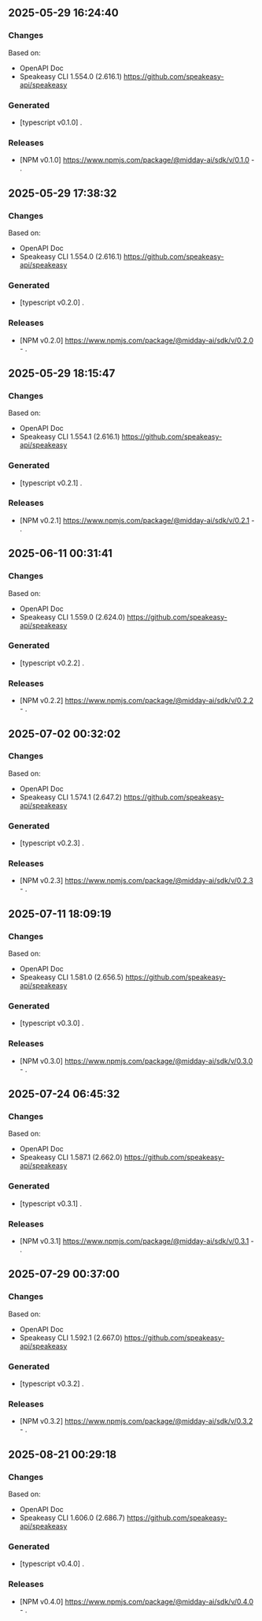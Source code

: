 

## 2025-05-29 16:24:40
### Changes
Based on:
- OpenAPI Doc  
- Speakeasy CLI 1.554.0 (2.616.1) https://github.com/speakeasy-api/speakeasy
### Generated
- [typescript v0.1.0] .
### Releases
- [NPM v0.1.0] https://www.npmjs.com/package/@midday-ai/sdk/v/0.1.0 - .

## 2025-05-29 17:38:32
### Changes
Based on:
- OpenAPI Doc  
- Speakeasy CLI 1.554.0 (2.616.1) https://github.com/speakeasy-api/speakeasy
### Generated
- [typescript v0.2.0] .
### Releases
- [NPM v0.2.0] https://www.npmjs.com/package/@midday-ai/sdk/v/0.2.0 - .

## 2025-05-29 18:15:47
### Changes
Based on:
- OpenAPI Doc  
- Speakeasy CLI 1.554.1 (2.616.1) https://github.com/speakeasy-api/speakeasy
### Generated
- [typescript v0.2.1] .
### Releases
- [NPM v0.2.1] https://www.npmjs.com/package/@midday-ai/sdk/v/0.2.1 - .

## 2025-06-11 00:31:41
### Changes
Based on:
- OpenAPI Doc  
- Speakeasy CLI 1.559.0 (2.624.0) https://github.com/speakeasy-api/speakeasy
### Generated
- [typescript v0.2.2] .
### Releases
- [NPM v0.2.2] https://www.npmjs.com/package/@midday-ai/sdk/v/0.2.2 - .

## 2025-07-02 00:32:02
### Changes
Based on:
- OpenAPI Doc  
- Speakeasy CLI 1.574.1 (2.647.2) https://github.com/speakeasy-api/speakeasy
### Generated
- [typescript v0.2.3] .
### Releases
- [NPM v0.2.3] https://www.npmjs.com/package/@midday-ai/sdk/v/0.2.3 - .

## 2025-07-11 18:09:19
### Changes
Based on:
- OpenAPI Doc  
- Speakeasy CLI 1.581.0 (2.656.5) https://github.com/speakeasy-api/speakeasy
### Generated
- [typescript v0.3.0] .
### Releases
- [NPM v0.3.0] https://www.npmjs.com/package/@midday-ai/sdk/v/0.3.0 - .

## 2025-07-24 06:45:32
### Changes
Based on:
- OpenAPI Doc  
- Speakeasy CLI 1.587.1 (2.662.0) https://github.com/speakeasy-api/speakeasy
### Generated
- [typescript v0.3.1] .
### Releases
- [NPM v0.3.1] https://www.npmjs.com/package/@midday-ai/sdk/v/0.3.1 - .

## 2025-07-29 00:37:00
### Changes
Based on:
- OpenAPI Doc  
- Speakeasy CLI 1.592.1 (2.667.0) https://github.com/speakeasy-api/speakeasy
### Generated
- [typescript v0.3.2] .
### Releases
- [NPM v0.3.2] https://www.npmjs.com/package/@midday-ai/sdk/v/0.3.2 - .

## 2025-08-21 00:29:18
### Changes
Based on:
- OpenAPI Doc  
- Speakeasy CLI 1.606.0 (2.686.7) https://github.com/speakeasy-api/speakeasy
### Generated
- [typescript v0.4.0] .
### Releases
- [NPM v0.4.0] https://www.npmjs.com/package/@midday-ai/sdk/v/0.4.0 - .